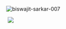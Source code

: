  

  
 
 <p><img align="left" src="https://github-readme-stats.vercel.app/api/top-langs?username=biswajit-sarkar-007&show_icons=true&locale=en&layout=compact" alt="biswajit-sarkar-007" /></p>

 
<br/>
 

<p>&nbsp;<img src="https://github-readme-stats.vercel.app/api?username=biswajit-sarkar-007&show_icons=true&show=reviews,prs_merged,prs_merged_percentage&theme=dark" /> </p>

 
